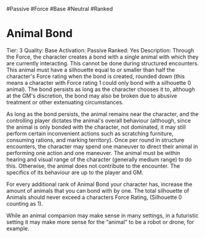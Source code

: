 #Passive 
#Force 
#Base 
#Neutral 
#Ranked 

# Animal Bond
Tier: 3
Quality: Base
Activation: Passive
Ranked: Yes
Description: Through the Force, the character creates a bond with a single animal with which they are currently interacting. This cannot be done during structured encounters. This animal must have a silhouette equal to or smaller than half the character's Force rating when the bond is created, rounded down (this means a character with Force rating 1 could only bond with a silhouette 0 animal). The bond persists as long as the character chooses it to, although at the GM's discretion, the bond may also be broken due to abusive treatment or other extenuating circumstances.

As long as the bond persists, the animal remains near the character, and the controlling player dictates the animal's overall behaviour (although, since the animal is only bonded with the character, not dominated, it may still perform certain inconvenient actions such as scratching furniture, consuming rations, and marking territory). Once per round in structure encounters, the character may spend one maneuver to direct their animal in performing one action and one maneuver. The animal must be within hearing and visual range of the character (generally medium range) to do this. Otherwise, the animal does not contribute to the encounter. The specifics of its behaviour are up to the player and GM.

For every additional rank of Animal Bond your character has, increase the amount of animals that you can bond with by one. The total silhouette of Animals should never exceed a characters Force Rating, (Silhouette 0 counting as 1).


While an animal companion may make sense in many settings, in a futuristic setting it may make more sense for the “animal” to be a robot or drone, for example.